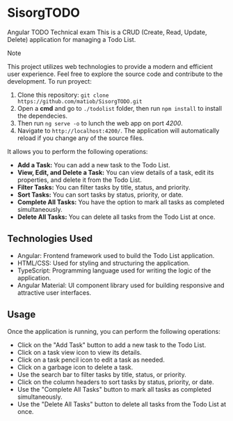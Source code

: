 # SisorgTODO
Angular TODO Technical exam
This is a CRUD (Create, Read, Update, Delete) application for managing a Todo List. 


>[!NOTE]
>This project utilizes web technologies to provide a modern and efficient user experience. Feel free to explore the source code and contribute to the development.
>To run proyect:
>1. Clone this repository: `git clone https://github.com/matiob/SisorgTODO.git`
>2. Open a **cmd** and go to `./todolist` folder, then run `npm install` to install the dependecies.
>3. Then run `ng serve -o` to lunch the web app on port *4200*.
>4. Navigate to `http://localhost:4200/`. The application will automatically reload if you change any of the source files.


It allows you to perform the following operations:

- **Add a Task:** You can add a new task to the Todo List.
- **View, Edit, and Delete a Task:** You can view details of a task, edit its properties, and delete it from the Todo List.
- **Filter Tasks:** You can filter tasks by title, status, and priority.
- **Sort Tasks:** You can sort tasks by status, priority, or date.
- **Complete All Tasks:** You have the option to mark all tasks as completed simultaneously.
- **Delete All Tasks:** You can delete all tasks from the Todo List at once.

## Technologies Used

- Angular: Frontend framework used to build the Todo List application.
- HTML/CSS: Used for styling and structuring the application.
- TypeScript: Programming language used for writing the logic of the application.
- Angular Material: UI component library used for building responsive and attractive user interfaces.

## Usage

Once the application is running, you can perform the following operations:

- Click on the "Add Task" button to add a new task to the Todo List.
- Click on a task view icon to view its details.
- Click on a task pencil icon to edit a task as needed.
- Click on a garbage icon to delete a task.
- Use the search bar to filter tasks by title, status, or priority.
- Click on the column headers to sort tasks by status, priority, or date.
- Use the "Complete All Tasks" button to mark all tasks as completed simultaneously.
- Use the "Delete All Tasks" button to delete all tasks from the Todo List at once.